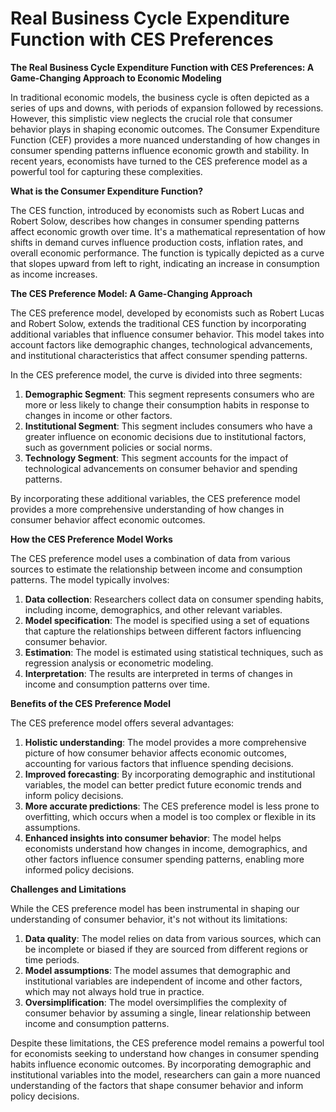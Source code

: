 # Real Business Cycle Expenditure Function with CES Preferences

**The Real Business Cycle Expenditure Function with CES Preferences: A Game-Changing Approach to Economic Modeling**

In traditional economic models, the business cycle is often depicted as a series of ups and downs, with periods of expansion followed by recessions. However, this simplistic view neglects the crucial role that consumer behavior plays in shaping economic outcomes. The Consumer Expenditure Function (CEF) provides a more nuanced understanding of how changes in consumer spending patterns influence economic growth and stability. In recent years, economists have turned to the CES preference model as a powerful tool for capturing these complexities.

**What is the Consumer Expenditure Function?**

The CES function, introduced by economists such as Robert Lucas and Robert Solow, describes how changes in consumer spending patterns affect economic growth over time. It's a mathematical representation of how shifts in demand curves influence production costs, inflation rates, and overall economic performance. The function is typically depicted as a curve that slopes upward from left to right, indicating an increase in consumption as income increases.

**The CES Preference Model: A Game-Changing Approach**

The CES preference model, developed by economists such as Robert Lucas and Robert Solow, extends the traditional CES function by incorporating additional variables that influence consumer behavior. This model takes into account factors like demographic changes, technological advancements, and institutional characteristics that affect consumer spending patterns.

In the CES preference model, the curve is divided into three segments:

1. **Demographic Segment**: This segment represents consumers who are more or less likely to change their consumption habits in response to changes in income or other factors.
2. **Institutional Segment**: This segment includes consumers who have a greater influence on economic decisions due to institutional factors, such as government policies or social norms.
3. **Technology Segment**: This segment accounts for the impact of technological advancements on consumer behavior and spending patterns.

By incorporating these additional variables, the CES preference model provides a more comprehensive understanding of how changes in consumer behavior affect economic outcomes.

**How the CES Preference Model Works**

The CES preference model uses a combination of data from various sources to estimate the relationship between income and consumption patterns. The model typically involves:

1. **Data collection**: Researchers collect data on consumer spending habits, including income, demographics, and other relevant variables.
2. **Model specification**: The model is specified using a set of equations that capture the relationships between different factors influencing consumer behavior.
3. **Estimation**: The model is estimated using statistical techniques, such as regression analysis or econometric modeling.
4. **Interpretation**: The results are interpreted in terms of changes in income and consumption patterns over time.

**Benefits of the CES Preference Model**

The CES preference model offers several advantages:

1. **Holistic understanding**: The model provides a more comprehensive picture of how consumer behavior affects economic outcomes, accounting for various factors that influence spending decisions.
2. **Improved forecasting**: By incorporating demographic and institutional variables, the model can better predict future economic trends and inform policy decisions.
3. **More accurate predictions**: The CES preference model is less prone to overfitting, which occurs when a model is too complex or flexible in its assumptions.
4. **Enhanced insights into consumer behavior**: The model helps economists understand how changes in income, demographics, and other factors influence consumer spending patterns, enabling more informed policy decisions.

**Challenges and Limitations**

While the CES preference model has been instrumental in shaping our understanding of consumer behavior, it's not without its limitations:

1. **Data quality**: The model relies on data from various sources, which can be incomplete or biased if they are sourced from different regions or time periods.
2. **Model assumptions**: The model assumes that demographic and institutional variables are independent of income and other factors, which may not always hold true in practice.
3. **Oversimplification**: The model oversimplifies the complexity of consumer behavior by assuming a single, linear relationship between income and consumption patterns.

Despite these limitations, the CES preference model remains a powerful tool for economists seeking to understand how changes in consumer spending habits influence economic outcomes. By incorporating demographic and institutional variables into the model, researchers can gain a more nuanced understanding of the factors that shape consumer behavior and inform policy decisions.
